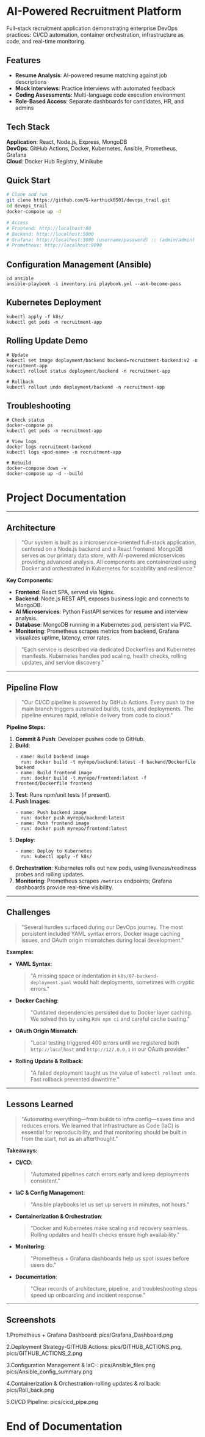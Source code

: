 # AI-Powered Recruitment Platform

Full-stack recruitment application demonstrating enterprise DevOps practices: CI/CD automation, container orchestration, infrastructure as code, and real-time monitoring.

## Features

- **Resume Analysis**: AI-powered resume matching against job descriptions
- **Mock Interviews**: Practice interviews with automated feedback
- **Coding Assessments**: Multi-language code execution environment
- **Role-Based Access**: Separate dashboards for candidates, HR, and admins

## Tech Stack

**Application**: React, Node.js, Express, MongoDB  
**DevOps**: GitHub Actions, Docker, Kubernetes, Ansible, Prometheus, Grafana  
**Cloud**: Docker Hub Registry, Minikube

## Quick Start
```bash
# Clone and run
git clone https://github.com/G-karthick0501/devops_trail.git
cd devops_trail
docker-compose up -d

# Access
# Frontend: http://localhost:80
# Backend: http://localhost:5000
# Grafana: http://localhost:3000 (username/password) :: (admin/admin)
# Prometheus: http://localhost:9090

```
## Configuration Management (Ansible)
```
cd ansible
ansible-playbook -i inventory.ini playbook.yml --ask-become-pass
```

## Kubernetes Deployment
```
kubectl apply -f k8s/
kubectl get pods -n recruitment-app
```


## Rolling Update Demo
```
# Update
kubectl set image deployment/backend backend=recruitment-backend:v2 -n recruitment-app
kubectl rollout status deployment/backend -n recruitment-app

# Rollback
kubectl rollout undo deployment/backend -n recruitment-app
```

## Troubleshooting

```
# Check status
docker-compose ps
kubectl get pods -n recruitment-app

# View logs
docker logs recruitment-backend
kubectl logs <pod-name> -n recruitment-app

# Rebuild
docker-compose down -v
docker-compose up -d --build
```

# Project Documentation

---

## Architecture

> "Our system is built as a microservice-oriented full-stack application, centered on a Node.js backend and a React frontend. MongoDB serves as our primary data store, with AI-powered microservices providing advanced analysis. All components are containerized using Docker and orchestrated in Kubernetes for scalability and resilience."

**Key Components:**
- **Frontend**: React SPA, served via Nginx.
- **Backend**: Node.js REST API, exposes business logic and connects to MongoDB.
- **AI Microservices**: Python FastAPI services for resume and interview analysis.
- **Database**: MongoDB running in a Kubernetes pod, persistent via PVC.
- **Monitoring**: Prometheus scrapes metrics from backend, Grafana visualizes uptime, latency, error rates.

> "Each service is described via dedicated Dockerfiles and Kubernetes manifests. Kubernetes handles pod scaling, health checks, rolling updates, and service discovery."

---

## Pipeline Flow

> "Our CI/CD pipeline is powered by GitHub Actions. Every push to the main branch triggers automated builds, tests, and deployments. The pipeline ensures rapid, reliable delivery from code to cloud."

**Pipeline Steps:**
1. **Commit & Push**: Developer pushes code to GitHub.
2. **Build**:  
   ```
   - name: Build backend image
     run: docker build -t myrepo/backend:latest -f backend/Dockerfile backend
   - name: Build frontend image
     run: docker build -t myrepo/frontend:latest -f frontend/Dockerfile frontend
   ```
3. **Test**: Runs npm/unit tests (if present).
4. **Push Images**:  
   ```
   - name: Push backend image
     run: docker push myrepo/backend:latest
   - name: Push frontend image
     run: docker push myrepo/frontend:latest
   ```
5. **Deploy**:  
   ```
   - name: Deploy to Kubernetes
     run: kubectl apply -f k8s/
   ```
6. **Orchestration**: Kubernetes rolls out new pods, using liveness/readiness probes and rolling updates.
7. **Monitoring**: Prometheus scrapes `/metrics` endpoints; Grafana dashboards provide real-time visibility.

---

## Challenges

> "Several hurdles surfaced during our DevOps journey. The most persistent included YAML syntax errors, Docker image caching issues, and OAuth origin mismatches during local development."

**Examples:**
- **YAML Syntax**:  
  > "A missing space or indentation in `k8s/07-backend-deployment.yaml` would halt deployments, sometimes with cryptic errors."
- **Docker Caching**:  
  > "Outdated dependencies persisted due to Docker layer caching. We solved this by using `RUN npm ci` and careful cache busting."
- **OAuth Origin Mismatch**:  
  > "Local testing triggered 400 errors until we registered both `http://localhost` and `http://127.0.0.1` in our OAuth provider."
- **Rolling Update & Rollback**:  
  > "A failed deployment taught us the value of `kubectl rollout undo`. Fast rollback prevented downtime."

---

## Lessons Learned

> "Automating everything—from builds to infra config—saves time and reduces errors. We learned that Infrastructure as Code (IaC) is essential for reproducibility, and that monitoring should be built in from the start, not as an afterthought."

**Takeaways:**
- **CI/CD**:  
  > "Automated pipelines catch errors early and keep deployments consistent."
- **IaC & Config Management**:  
  > "Ansible playbooks let us set up servers in minutes, not hours."
- **Containerization & Orchestration**:  
  > "Docker and Kubernetes make scaling and recovery seamless. Rolling updates and health checks ensure high availability."
- **Monitoring**:  
  > "Prometheus + Grafana dashboards help us spot issues before users do."
- **Documentation**:  
  > "Clear records of architecture, pipeline, and troubleshooting steps speed up onboarding and incident response."

---

## Screenshots

1.Prometheus + Grafana Dashboard:
pics/Grafana_Dashboard.png

2.Deployment Strategy-GITHUB Actions:
pics/GITHUB_ACTIONS.png,
pics/GITHUB_ACTIONS_2.png


3.Configuration Management & IaC-:
pics/Ansible_files.png
pics/Ansible_config_summary.png


4.Containerization & Orchestration-rolling updates & rollback:
pics/Roll_back.png


5.CI/CD Pipeline:
pics/cicd_pipe.png

# End of Documentation





